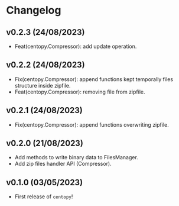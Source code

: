 # Changelog

<!--next-version-placeholder-->

## v0.2.3 (24/08/2023)

- Feat(centopy.Compressor): add update operation.

## v0.2.2 (24/08/2023)

- Fix(centopy.Compressor): append functions kept temporally files structure inside zipfile.
- Feat(centopy.Compressor): removing file from zipfile.

## v0.2.1 (24/08/2023)

- Fix(centopy.Compressor): append functions overwriting zipfile.

## v0.2.0 (21/08/2023)

- Add methods to write binary data to FilesManager.
- Add zip files handler API (Compressor).

## v0.1.0 (03/05/2023)

- First release of `centopy`!

